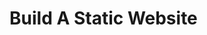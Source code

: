 # Build A Static Website

<Card
  title="Next.js"
  h="2"
  text="Build a website with dynamic content, pages, and posts with Next.js 13."
  url="/guides/headless-cms/build-static-website/next-13"
  icon="/icons/nextjs.png" />

<Card
  title="Nuxt.js"
  h="2"
  text="Build a website with dynamic content, pages, and posts with Nuxt.js 3."
  url="/guides/headless-cms/build-static-website/nuxt-3"
  icon="/icons/nuxtjs.svg" />
